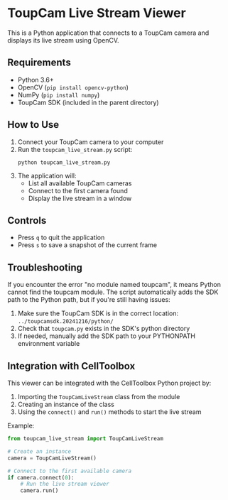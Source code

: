 # ToupCam Live Stream Viewer

This is a Python application that connects to a ToupCam camera and displays its live stream using OpenCV.

## Requirements

- Python 3.6+
- OpenCV (`pip install opencv-python`)
- NumPy (`pip install numpy`)
- ToupCam SDK (included in the parent directory)

## How to Use

1. Connect your ToupCam camera to your computer
2. Run the `toupcam_live_stream.py` script:
   ```
   python toupcam_live_stream.py
   ```
3. The application will:
   - List all available ToupCam cameras
   - Connect to the first camera found
   - Display the live stream in a window

## Controls

- Press `q` to quit the application
- Press `s` to save a snapshot of the current frame

## Troubleshooting

If you encounter the error "no module named toupcam", it means Python cannot find the toupcam module. The script automatically adds the SDK path to the Python path, but if you're still having issues:

1. Make sure the ToupCam SDK is in the correct location: `../toupcamsdk.20241216/python/`
2. Check that `toupcam.py` exists in the SDK's python directory
3. If needed, manually add the SDK path to your PYTHONPATH environment variable

## Integration with CellToolbox

This viewer can be integrated with the CellToolbox Python project by:

1. Importing the `ToupCamLiveStream` class from the module
2. Creating an instance of the class
3. Using the `connect()` and `run()` methods to start the live stream

Example:
```python
from toupcam_live_stream import ToupCamLiveStream

# Create an instance
camera = ToupCamLiveStream()

# Connect to the first available camera
if camera.connect(0):
    # Run the live stream viewer
    camera.run()
```
